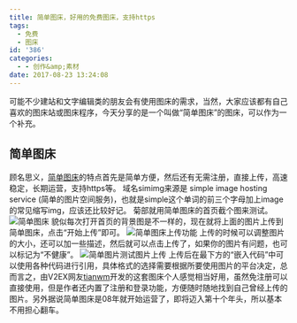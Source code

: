 ```yaml
---
title: 简单图床，好用的免费图床，支持https
tags:
  - 免费
  - 图床
id: '386'
categories:
  - - 创作&amp;素材
date: 2017-08-23 13:24:08
---
```


可能不少建站和文字编辑类的朋友会有使用图床的需求，当然，大家应该都有自己喜欢的图床站或图床程序，今天分享的是一个叫做“简单图床”的图床，可以作为一个补充。

## 简单图床

顾名思义，[简单图床](https://simimg.com)的特点首先是简单方便，然后还有无需注册，直接上传，高速稳定，长期运营，支持https等。 域名simimg来源是 simple image hosting service (简单的图片空间服务)，也就是simple这个单词的前三个字母加上image的常见缩写img，应该还比较好记。 菊部就用简单图床的首页截个图来测试。 ![简单图床](https://s1.simimg.com/2017/08/23/9MBq.png) 貌似每次打开首页的背景图是不一样的，现在就将上面的图片上传到简单图床，点击“开始上传”即可。 ![简单图床上传功能](https://s1.simimg.com/2017/08/23/9bAd.png) 上传的时候可以调整图片的大小，还可以加一些描述，然后就可以点击上传了，如果你的图片有问题，也可以标记为“不健康”。 ![简单图片测试图片上传](https://s1.simimg.com/2017/08/23/9pqR.png) 上传后在最下方的“嵌入代码”中可以使用各种代码进行引用，具体格式的选择需要根据所要使用图片的平台决定，总而言之，由V2EX网友[tianwm](https://www.v2ex.com/member/tianwm)开发的这套图床个人感觉相当好用，虽然免注册可以直接使用，但是作者还内置了注册和登录功能，方便随时随地找到自己曾经上传的图片。另外据说简单图床是08年就开始运营了，即将迈入第十个年头，所以基本不用担心翻车。